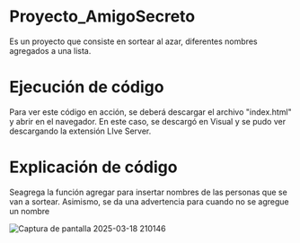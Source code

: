 # Proyecto_AmigoSecreto
Es un proyecto que consiste en sortear al azar, diferentes nombres agregados a una lista. 

# Ejecución de código
Para ver este código en acción, se deberá descargar el archivo "index.html" y abrir en el navegador.
En este caso, se descargó en Visual y se pudo ver descargando la extensión LIve Server. 

# Explicación de código

Seagrega la función agregar para insertar nombres de las personas que se van a sortear.
Asimismo, se da una advertencia para cuando no se agregue un nombre

![Captura de pantalla 2025-03-18 210146](https://github.com/user-attachments/assets/c66067d0-ad9d-439c-b400-da48615d0200)



